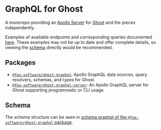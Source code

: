 # GraphQL for Ghost

A monorepo providing an [Apollo Server](https://www.apollographql.com/docs/apollo-server/) for [Ghost](https://ghost.org/) and the pieces independently.

Examples of available endpoints and corresponding queries documented [here](docs/endpoints-to-query.md). These examples may not be up to date and offer complete details, so viewing the [schema](#schema) directly would be recommended.

## Packages

- [`@foo-software/ghost-graphql`](packages/ghost-graphql): Apollo GraphQL data sources, query resolvers, schemas, and types for Ghost.
- [`@foo-software/ghost-graphql-server`](packages/ghost-graphql-server): An Apollo GraphQL server for Ghost supporting programmatic or CLI usage.

## Schema

The schema structure can be seen in [schema.graphql of the `@foo-software/ghost-graphql` package](https://github.com/foo-software/ghost-graphql/tree/master/packages/ghost-graphql/schema.graphql).
